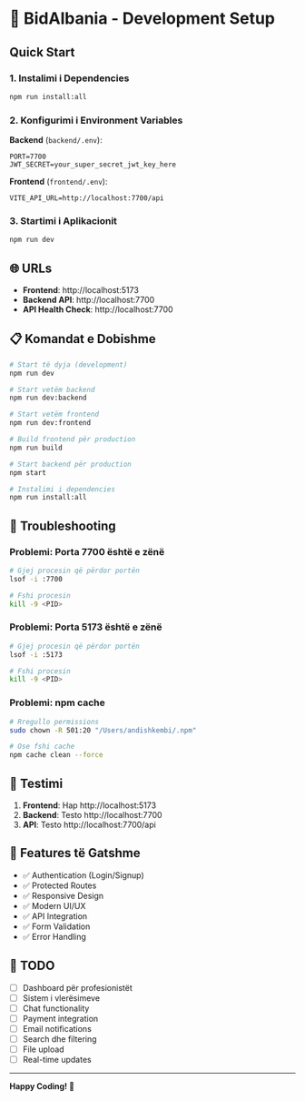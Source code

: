 # 🚀 BidAlbania - Development Setup

## Quick Start

### 1. Instalimi i Dependencies
```bash
npm run install:all
```

### 2. Konfigurimi i Environment Variables

**Backend** (`backend/.env`):
```env
PORT=7700
JWT_SECRET=your_super_secret_jwt_key_here
```

**Frontend** (`frontend/.env`):
```env
VITE_API_URL=http://localhost:7700/api
```

### 3. Startimi i Aplikacionit
```bash
npm run dev
```

## 🌐 URLs

- **Frontend**: http://localhost:5173
- **Backend API**: http://localhost:7700
- **API Health Check**: http://localhost:7700

## 📋 Komandat e Dobishme

```bash
# Start të dyja (development)
npm run dev

# Start vetëm backend
npm run dev:backend

# Start vetëm frontend
npm run dev:frontend

# Build frontend për production
npm run build

# Start backend për production
npm start

# Instalimi i dependencies
npm run install:all
```

## 🔧 Troubleshooting

### Problemi: Porta 7700 është e zënë
```bash
# Gjej procesin që përdor portën
lsof -i :7700

# Fshi procesin
kill -9 <PID>
```

### Problemi: Porta 5173 është e zënë
```bash
# Gjej procesin që përdor portën
lsof -i :5173

# Fshi procesin
kill -9 <PID>
```

### Problemi: npm cache
```bash
# Rregullo permissions
sudo chown -R 501:20 "/Users/andishkembi/.npm"

# Ose fshi cache
npm cache clean --force
```

## 📱 Testimi

1. **Frontend**: Hap http://localhost:5173
2. **Backend**: Testo http://localhost:7700
3. **API**: Testo http://localhost:7700/api

## 🎯 Features të Gatshme

- ✅ Authentication (Login/Signup)
- ✅ Protected Routes
- ✅ Responsive Design
- ✅ Modern UI/UX
- ✅ API Integration
- ✅ Form Validation
- ✅ Error Handling

## 🚧 TODO

- [ ] Dashboard për profesionistët
- [ ] Sistem i vlerësimeve
- [ ] Chat functionality
- [ ] Payment integration
- [ ] Email notifications
- [ ] Search dhe filtering
- [ ] File upload
- [ ] Real-time updates

---

**Happy Coding! 🎉** 